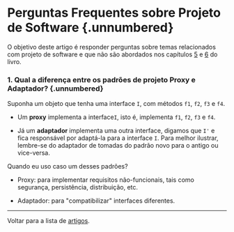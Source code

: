# Perguntas Frequentes sobre Projeto de Software {.unnumbered}

O objetivo deste artigo é responder perguntas 
sobre temas relacionados com projeto de software e que não são
abordados nos capítulos [5](https://engsoftmoderna.info/cap5.html) e [6](https://engsoftmoderna.info/cap6.html) do livro. 

### 1. Qual a diferença entre os padrões de projeto Proxy e Adaptador? {.unnumbered}

Suponha um objeto que tenha uma interface `I`, com métodos `f1`, `f2`, `f3` e `f4`.

* Um **proxy** implementa a interface`I`, isto é, implementa `f1`, `f2`, `f3` e `f4`.

* Já um **adaptador** implementa uma outra interface, digamos que `I'` e fica responsável por adaptá-la para a interface `I`. Para melhor ilustrar, lembre-se do adaptador de tomadas do padrão novo para o antigo ou vice-versa.

Quando eu uso caso um desses padrões?

* Proxy: para implementar requisitos não-funcionais, tais como segurança, persistência, distribuição, etc.

* Adaptador: para "compatibilizar" interfaces diferentes.

* * * 

Voltar para a lista de [artigos](./artigos.html).
